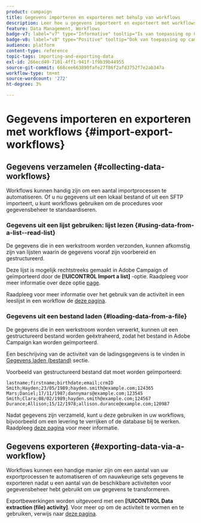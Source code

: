 ```yaml
---
product: campaign
title: Gegevens importeren en exporteren met behulp van workflows
description: Leer hoe u gegevens importeert en exporteert met workflows in Campagne
feature: Data Management, Workflows
badge-v7: label="v7" type="Informative" tooltip="Is van toepassing op Campaign Classic v7"
badge-v8: label="v8" type="Positive" tooltip="Ook van toepassing op campagne v8"
audience: platform
content-type: reference
topic-tags: importing-and-exporting-data
exl-id: 266ecd49-7101-4ff1-941f-1f9b39b44955
source-git-commit: 668cee663890fafe27f86f2afd3752f7e2ab347a
workflow-type: tm+mt
source-wordcount: '272'
ht-degree: 3%

---
```


# Gegevens importeren en exporteren met workflows {#import-export-workflows}



## Gegevens verzamelen {#collecting-data-workflows}

Workflows kunnen handig zijn om een aantal importprocessen te automatiseren. Of u nu gegevens uit een lokaal bestand of uit een SFTP importeert, u kunt workflows gebruiken om de procedures voor gegevensbeheer te standaardiseren.

### Gegevens uit een lijst gebruiken: lijst lezen {#using-data-from-a-list--read-list}

De gegevens die in een werkstroom worden verzonden, kunnen afkomstig zijn van lijsten waarin de gegevens vooraf zijn voorbereid en gestructureerd.

Deze lijst is mogelijk rechtstreeks gemaakt in Adobe Campaign of geïmporteerd door de **[!UICONTROL Import a list]** -optie. Raadpleeg voor meer informatie over deze optie [page](../../platform/using/about-generic-imports-exports.md).

Raadpleeg voor meer informatie over het gebruik van de activiteit in een leeslijst in een workflow de [deze pagina](../../workflow/using/read-list.md).

### Gegevens uit een bestand laden {#loading-data-from-a-file}

De gegevens die in een werkstroom worden verwerkt, kunnen uit een gestructureerd bestand worden geëxtraheerd, zodat het bestand in Adobe Campaign kan worden geïmporteerd.

Een beschrijving van de activiteit van de ladingsgegevens is te vinden in [Gegevens laden (bestand)](../../workflow/using/data-loading-file.md) sectie.

Voorbeeld van gestructureerd bestand dat moet worden geïmporteerd:

```
lastname;firstname;birthdate;email;crmID
Smith;Hayden;23/05/1989;hayden.smith@example.com;124365
Mars;Daniel;17/11/1987;dannymars@example.com;123545
Smith;Clara;08/02/1989;hayden.smith@example.com;124567
Durance;Allison;15/12/1978;allison.durance@example.com;120987
```

Nadat gegevens zijn verzameld, kunt u deze gebruiken in uw workflows, bijvoorbeeld om een levering te verrijken of de database bij te werken. Raadpleeg [deze pagina](../../workflow/using/how-to-use-workflow-data.md) voor meer informatie.

## Gegevens exporteren {#exporting-data-via-a-workflow}

Workflows kunnen een handige manier zijn om een aantal van uw exportprocessen te automatiseren of om nauwkeurige sets gegevens te exporteren nadat u een aantal van de beschikbare activiteiten voor gegevensbeheer hebt gebruikt om uw gegevens te transformeren.

Exportbewerkingen worden uitgevoerd met een **[!UICONTROL Data extraction (file) activity]**. Voor meer op om de activiteit te vormen en te gebruiken, verwijs naar [deze pagina](../../workflow/using/extraction-file.md).
